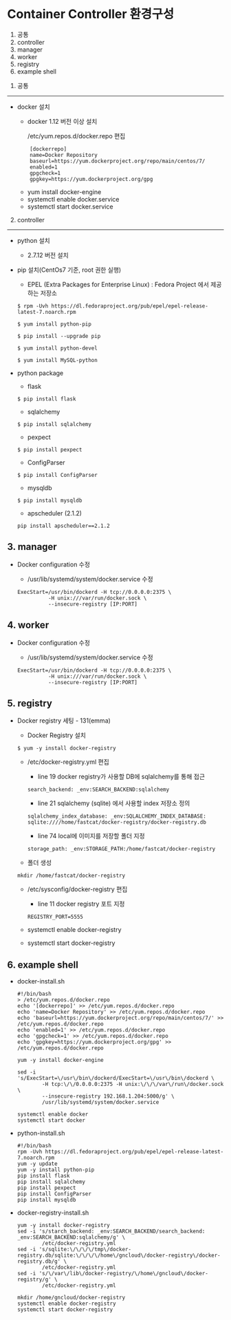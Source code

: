 # Container Controller 환경구성

1. 공통
2. controller
3. manager
4. worker
5. registry
6. example shell


<span></span>
1. 공통
-------------

- docker 설치

    - docker 1.12 버전 이상 설치
        
        /etc/yum.repos.d/docker.repo 편집
    ```
        [dockerrepo]
        name=Docker Repository
        baseurl=https://yum.dockerproject.org/repo/main/centos/7/
        enabled=1
        gpgcheck=1
        gpgkey=https://yum.dockerproject.org/gpg
    ```
    
    - yum install docker-engine
    - systemctl enable docker.service
    - systemctl start docker.service 
<span></span>
2. controller
-------------

- python 설치

	- 2.7.12 버전 설치

- pip 설치(CentOs7 기준, root 권한 실행)

    - EPEL (Extra Packages for Enterprise Linux) : Fedora Project 에서 제공하는 저장소
    
    ```
    $ rpm -Uvh https://dl.fedoraproject.org/pub/epel/epel-release-latest-7.noarch.rpm
    ```

    ```
    $ yum install python-pip
    ```

    ```
    $ pip install --upgrade pip
    ``` 

    ```
    $ yum install python-devel
    ```

    ```
    $ yum install MySQL-python
    ```

- python package

    -  flask
    ```
    $ pip install flask
    ```

    -  sqlalchemy
    ```
    $ pip install sqlalchemy
    ```

    -  pexpect
    ```
    $ pip install pexpect
    ```

    -  ConfigParser
    ```
    $ pip install ConfigParser
    ```

    -  mysqldb
    ```
    $ pip install mysqldb
    ```
    
    - apscheduler (2.1.2)
    ```
    pip install apscheduler==2.1.2
    ```

<span></span>
3. manager
-------------

- Docker configuration 수정

	* /usr/lib/systemd/system/docker.service 수정
	```
	ExecStart=/usr/bin/dockerd -H tcp://0.0.0.0:2375 \
              -H unix:///var/run/docker.sock \
              --insecure-registry [IP:PORT]
	```

<span></span>
4. worker
-------------

- Docker configuration 수정

	* /usr/lib/systemd/system/docker.service 수정
	```
	ExecStart=/usr/bin/dockerd -H tcp://0.0.0.0:2375 \
              -H unix:///var/run/docker.sock \
              --insecure-registry [IP:PORT]
	```

<span></span>
5. registry
-------------

- Docker registry 세팅 - 131(emma)

    - Docker Registry 설치
    ```
    $ yum -y install docker-registry
    ```

    - /etc/docker-registry.yml 편집

    	* line 19 docker registry가 사용할 DB에 sqlalchemy를 통해 접근
        ```
        search_backend: _env:SEARCH_BACKEND:sqlalchemy
        ```

    	* line 21 sqlalchemy (sqlite) 에서 사용할 index 저장소 정의
		```
    	sqlalchemy_index_database: _env:SQLALCHEMY_INDEX_DATABASE:
    	sqlite:////home/fastcat/docker-registry/docker-registry.db
        ```

        * line 74 local에 이미지를 저장할 폴더 지정
        ```
        storage_path: _env:STORAGE_PATH:/home/fastcat/docker-registry
        ```

    - 폴더 생성
    ```
    mkdir /home/fastcat/docker-registry
	```

    - /etc/sysconfig/docker-registry 편집

    	* line 11 docker registry 포트 지정
        ```
        REGISTRY_PORT=5555
        ```
    - systemctl enable docker-registry
    - systemctl start docker-registry

<span></span>
6. example shell
-------------
- docker-install.sh
    ```
    #!/bin/bash
    > /etc/yum.repos.d/docker.repo
    echo '[dockerrepo]' >> /etc/yum.repos.d/docker.repo
    echo 'name=Docker Repository' >> /etc/yum.repos.d/docker.repo
    echo 'baseurl=https://yum.dockerproject.org/repo/main/centos/7/' >> /etc/yum.repos.d/docker.repo
    echo 'enabled=1' >> /etc/yum.repos.d/docker.repo
    echo 'gpgcheck=1' >> /etc/yum.repos.d/docker.repo
    echo 'gpgkey=https://yum.dockerproject.org/gpg' >> /etc/yum.repos.d/docker.repo

    yum -y install docker-engine

    sed -i 's/ExecStart=\/usr\/bin\/dockerd/ExecStart=\/usr\/bin\/dockerd \
            -H tcp:\/\/0.0.0.0:2375 -H unix:\/\/\/var\/run\/docker.sock \
            --insecure-registry 192.168.1.204:5000/g' \
            /usr/lib/systemd/system/docker.service

    systemctl enable docker
    systemctl start docker
    ```

- python-install.sh
    ```
    #!/bin/bash
    rpm -Uvh https://dl.fedoraproject.org/pub/epel/epel-release-latest-7.noarch.rpm
    yum -y update
    yum -y install python-pip
    pip install flask
    pip install sqlalchemy
    pip install pexpect
    pip install ConfigParser
    pip install mysqldb
    ```

- docker-registry-install.sh
    ```
    yum -y install docker-registry
    sed -i 's/starch_backend: _env:SEARCH_BACKEND/search_backend: _env:SEARCH_BACKEND:sqlalchemy/g' \
            /etc/docker-registry.yml
    sed -i 's/sqlite:\/\/\/\/tmp\/docker-registry.db/sqlite:\/\/\/\/home\/gncloud\/docker-registry\/docker-registry.db/g' \
            /etc/docker-registry.yml
    sed -i 's/\/var\/lib\/docker-registry/\/home\/gncloud\/docker-registry/g' \
            /etc/docker-registry.yml

    mkdir /home/gncloud/docker-registry
    systemctl enable docker-registry
    systemctl start docker-registry
    ```
